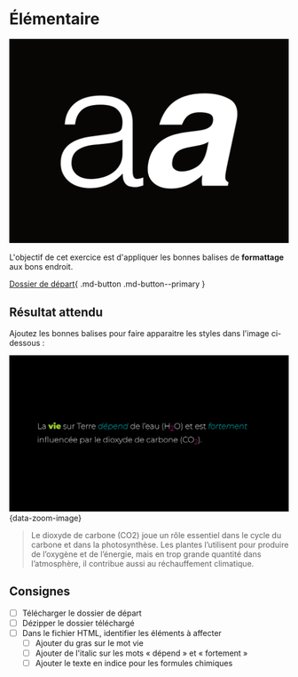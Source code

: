 # Élémentaire

![](./aa.png)

L'objectif de cet exercice est d'appliquer les bonnes balises de **formattage** aux bons endroit.

[Dossier de départ](./format.zip){ .md-button .md-button--primary }

## Résultat attendu

Ajoutez les bonnes balises pour faire apparaitre les styles dans l'image ci-dessous :

![](resultat-attendu.png){data-zoom-image}

> Le dioxyde de carbone (CO2) joue un rôle essentiel dans le cycle du carbone et dans la photosynthèse. Les plantes l’utilisent pour produire de l’oxygène et de l’énergie, mais en trop grande quantité dans l’atmosphère, il contribue aussi au réchauffement climatique.

## Consignes

* [ ] Télécharger le dossier de départ
* [ ] Dézipper le dossier téléchargé
* [ ] Dans le fichier HTML, identifier les éléments à affecter
  * [ ] Ajouter du gras sur le mot vie
  * [ ] Ajouter de l'italic sur les mots « dépend » et « fortement »
  * [ ] Ajouter le texte en indice pour les formules chimiques
